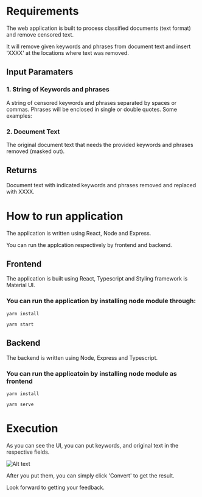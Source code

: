 # Requirements 

The web application is built to process classified documents (text format) and remove censored text.

It will remove given keywords and phrases from document text and insert 'XXXX' at the locations where text was removed.

## Input Paramaters

### 1. String of Keywords and phrases

A string of censored keywords and phrases separated by spaces or
commas. Phrases will be enclosed in single or double quotes. Some examples:

### 2. Document Text

The original document text that needs the provided keywords and phrases removed (masked out).

## Returns

Document text with indicated keywords and phrases removed and replaced with XXXX.

# How to run application

The application is written using React, Node and Express. 

You can run the applcation respectively by frontend and backend.

## Frontend

The application is built using React, Typescript and Styling framework is Material UI.

### You can run the application by installing node module through: 
```yarn install```

```yarn start```

## Backend

The backend is written using Node, Express and Typescript.

### You can run the applicatoin by installing node module as frontend

```yarn install```

```yarn serve```

# Execution

As you can see the UI, you can put keywords, and original text in the respective fields.

![Alt text](frontend/public/image.png "Title")

After you put them, you can simply click 'Convert' to get the result.

Look forward to getting  your feedback.